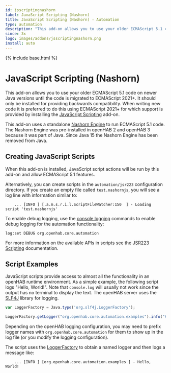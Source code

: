 ```yaml
---
id: jsscriptingnashorn
label: JavaScript Scripting (Nashorn)
title: JavaScript Scripting (Nashorn) - Automation
type: automation
description: "This add-on allows you to use your older ECMAScript 5.1 code on newer Java versions until the code is migrated to ECMAScript 2021+."
since: 3x
logo: images/addons/jsscriptingnashorn.png
install: auto
---
```


<!-- Attention authors: Do not edit directly. Please add your changes to the appropriate source repository -->

{% include base.html %}

# JavaScript Scripting (Nashorn)

<AddonLogo />

This add-on allows you to use your older ECMAScript 5.1 code on newer Java versions until the code is migrated to ECMAScript 2021+.
It should only be installed for providing backwards compatibility.
When writing new code it is preferred to do this using ECMAScript 2021+ for which support is provided by installing the [JavaScript Scripting](https://www.openhab.org/addons/automation/jsscripting/) add-on.

This add-on uses a standalone [Nashorn Engine](https://github.com/openjdk/nashorn) to run ECMAScript 5.1 code.
The Nashorn Engine was pre-installed in openHAB 2 and openHAB 3 because it was part of Java.
Since Java 15 the Nashorn Engine has been removed from Java.

## Creating JavaScript Scripts

When this add-on is installed, JavaScript script actions will be run by this add-on and allow ECMAScript 5.1 features.

Alternatively, you can create scripts in the `automation/jsr223` configuration directory.
If you create an empty file called `test.nashornjs`, you will see a log line with information similar to:

```text
    ... [INFO ] [.a.m.s.r.i.l.ScriptFileWatcher:150  ] - Loading script 'test.nashornjs'
```

To enable debug logging, use the [console logging]({{base}}/administration/logging.html) commands to enable debug logging for the automation functionality:

```shell
log:set DEBUG org.openhab.core.automation
```

For more information on the available APIs in scripts see the [JSR223 Scripting]({{base}}/configuration/jsr223.html) documentation.

## Script Examples

JavaScript scripts provide access to almost all the functionality in an openHAB runtime environment.
As a simple example, the following script logs "Hello, World!".
Note that `console.log` will usually not work since the output has no terminal to display the text.
The openHAB server uses the [SLF4J](https://www.slf4j.org/) library for logging.

```js
var LoggerFactory = Java.type('org.slf4j.LoggerFactory');

LoggerFactory.getLogger("org.openhab.core.automation.examples").info("Hello, World!");
```

Depending on the openHAB logging configuration, you may need to prefix logger names with `org.openhab.core.automation` for them to show up in the log file (or you modify the logging configuration).

The script uses the [LoggerFactory](https://www.slf4j.org/apidocs/org/slf4j/Logger.html) to obtain a named logger and then logs a message like:

```text
    ... [INFO ] [org.openhab.core.automation.examples ] - Hello, World!
```

